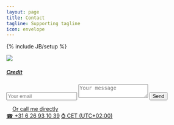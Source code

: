 ```yaml
---
layout: page
title: Contact
tagline: Supporting tagline
icon: envelope
---
```

{% include JB/setup %}

<a href="https://www.flickr.com/photos/cokeclsc/5581472598" title="View photo on Flickr" target="_blank"><img src="https://c2.staticflickr.com/6/5293/5581472598_2667155ac9_b.jpg"></a><br />
<h5><a href="https://www.flickr.com/people/cokeclsc/" title="View user on Flickr" target="_blank">Credit</a></h5>

<form method="POST" action="http://formspree.io/martinuspostma@gmail.com" style="max-width:1012px">
  <input type="email" name="email" placeholder="Your email">
  <input type="text" name="_gotcha" style="display:none" />
  <textarea name="message" placeholder="Your message"></textarea>
  <button type="submit">Send</button>
</form>
&nbsp;
&nbsp;
<a href="tel:+31626931039">Or call me directly<br />
<span class="signs">☎</span> +31 6 26 93 10 39</a> <a href="https://www.timeanddate.com/worldclock/netherlands/amsterdam" target="_blank"><span class="signs">⌚</span> CET (UTC+02:00)</a>
